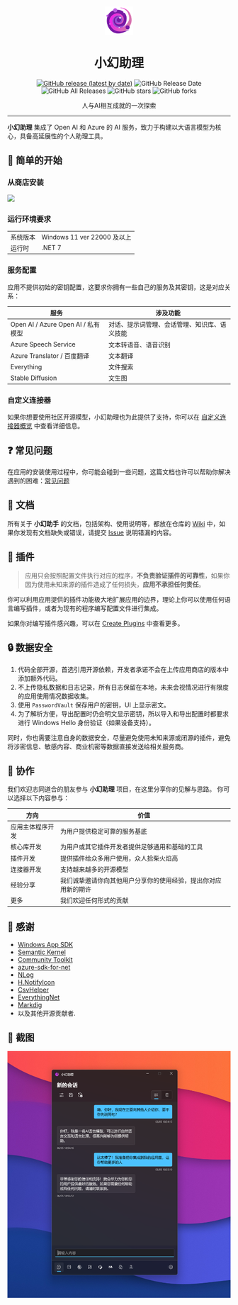 <p align="center">
<img src="./src/App/Assets/StoreLogo.png" width="64px"/>
</p>

<div align="center">

# 小幻助理

[![GitHub release (latest by date)](https://img.shields.io/github/v/release/Richasy/FantasyCopilot)](https://github.com/Richasy/FantasyCopilot/releases) ![GitHub Release Date](https://img.shields.io/github/release-date/Richasy/FantasyCopilot) ![GitHub All Releases](https://img.shields.io/github/downloads/Richasy/FantasyCopilot/total) ![GitHub stars](https://img.shields.io/github/stars/Richasy/FantasyCopilot?style=flat) ![GitHub forks](https://img.shields.io/github/forks/Richasy/FantasyCopilot)

人与AI相互成就的一次探索

</div>

---

**小幻助理** 集成了 Open AI 和 Azure 的 AI 服务，致力于构建以大语言模型为核心，具备高延展性的个人助理工具。

## 🙌 简单的开始

### 从商店安装

<p align="left">
  <a title="从 Microsoft 获取" href="https://www.microsoft.com/store/apps/9NB0NB3MLQTM?launch=true&mode=full" target="_blank">
    <picture>
      <source srcset="https://get.microsoft.com/images/zh-CN%20light.svg" media="(prefers-color-scheme: dark)" />
      <source srcset="https://get.microsoft.com/images/zh-CN%20dark.svg" media="(prefers-color-scheme: light), (prefers-color-scheme: no-preference)" />
      <img src="https://get.microsoft.com/images/zh-CN%20dark.svg" width=144 />
    </picture>
  </a>
</p>

### 运行环境要求

|          |                             |
| -------- | --------------------------- |
| 系统版本 | Windows 11 ver 22000 及以上 |
| 运行时   | .NET 7                      |

### 服务配置

应用不提供初始的密钥配置，这要求你拥有一些自己的服务及其密钥，这是对应关系：

| 服务                     | 涉及功能                                     |
| ------------------------ | -------------------------------------------- |
| Open AI / Azure Open AI / 私有模型 | 对话、提示词管理、会话管理、知识库、语义技能 |
| Azure Speech Service     | 文本转语音、语音识别                         |
| Azure Translator / 百度翻译       | 文本翻译                                     |
| Everything               | 文件搜索                                     |
| Stable Diffusion         | 文生图                                       |

### 自定义连接器

如果你想要使用社区开源模型，小幻助理也为此提供了支持，你可以在 [自定义连接器概览](https://github.com/Richasy/FantasyCopilot/wiki/Custom-Connector-Overview) 中查看详细信息。

## ❓ 常见问题

在应用的安装使用过程中，你可能会碰到一些问题，这篇文档也许可以帮助你解决遇到的困难：[常见问题](https://github.com/Richasy/FantasyCopilot/wiki/)

## 📃 文档

所有关于 **小幻助手** 的文档，包括架构、使用说明等，都放在仓库的 [Wiki](https://github.com/Richasy/FantasyCopilot/wiki) 中，如果你发现有文档缺失或错误，请提交 [Issue](https://github.com/Richasy/FantasyCopilot/issues/new/choose) 说明错漏的内容。

## 🔌 插件

> 应用只会按照配置文件执行对应的程序，**不负责验证插件的可靠性**，如果你因为使用未知来源的插件造成了任何损失，**应用不承担任何责任**。

你可以利用应用提供的插件功能极大地扩展应用的边界，理论上你可以使用任何语言编写插件，或者为现有的程序编写配置文件进行集成。

如果你对编写插件感兴趣，可以在 [Create Plugins](https://github.com/Richasy/FantasyCopilot/wiki/Create-Plugins) 中查看更多。

## 🔒 数据安全

1. 代码全部开源，首选引用开源依赖，开发者承诺不会在上传应用商店的版本中添加额外代码。
2. 不上传隐私数据和日志记录，所有日志保留在本地，未来会视情况进行有限度的应用使用情况数据收集。
3. 使用 `PasswordVault` 保存用户的密钥，UI 上显示密文。
4. 为了解析方便，导出配置时仍会明文显示密钥，所以导入和导出配置时都要求进行 Windows Hello 身份验证（如果设备支持）。

同时，你也需要注意自身的数据安全，尽量避免使用未知来源或闭源的插件，避免将涉密信息、敏感内容、商业机密等数据直接发送给相关服务商。

## 🚀 协作

我们欢迎志同道合的朋友参与 **小幻助理** 项目，在这里分享你的见解与思路。
你可以选择以下内容参与：

| 方向             | 价值                                                           |
| ---------------- | -------------------------------------------------------------- |
| 应用主体程序开发 | 为用户提供稳定可靠的服务基底                                   |
| 核心库开发       | 为用户或其它插件开发者提供足够通用和基础的工具                 |
| 插件开发         | 提供插件给众多用户使用，众人拾柴火焰高                         |
| 连接器开发        | 支持越来越多的开源模型 |
| 经验分享         | 我们诚挚邀请你向其他用户分享你的使用经验，提出你对应用新的期许 |
| 更多             | 我们欢迎任何形式的贡献                                         |

## 🤩 感谢

- [Windows App SDK](https://github.com/microsoft/WindowsAppSDK)
- [Semantic Kernel](https://github.com/microsoft/semantic-kernel)
- [Community Toolkit](https://github.com/CommunityToolkit)
- [azure-sdk-for-net](https://github.com/Azure/azure-sdk-for-net)
- [NLog](https://nlog-project.org/)
- [H.NotifyIcon](https://github.com/HavenDV/H.NotifyIcon)
- [CsvHelper](https://github.com/JoshClose/CsvHelper)
- [EverythingNet](https://github.com/ju2pom/EverythingNet)
- [Markdig](https://github.com/xoofx/markdig)
- 以及其他开源贡献者.

## 🧩 截图

![截图](assets/screenshot_zh.png)
